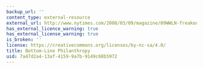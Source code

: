 ```yaml
---
backup_url: ''
content_type: external-resource
external_url: http://www.nytimes.com/2008/03/09/magazine/09WWLN-freakonomics-t.html
has_external_licence_warning: true
has_external_license_warning: true
is_broken: ''
license: https://creativecommons.org/licenses/by-nc-sa/4.0/
title: Bottom-Line Philanthropy
uid: 7a47d2a4-13af-4159-9a7b-9149c68b5972
---
```

